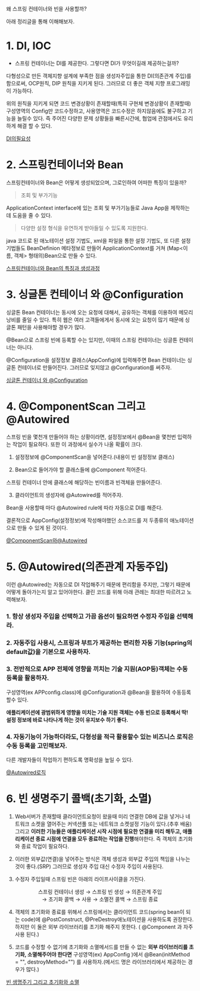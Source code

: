 왜 스프링 컨테이너와 빈을 사용할까?

아래 정리글을 통해 이해해보자.

# 1. DI, IOC

- 스프링 컨테이너는 DI를 제공한다. 그렇다면 DI가 무엇이길래 제공하는걸까?

다형성으로 만든 객체지향 설계에 부족한 점을 생성자주입을 통한 DI(의존관계 주입)를 함으로써, OCP원칙, DIP 원칙을 지키게 된다. 그러므로 더 좋은 객체 지향 프로그래밍이 가능하다.

위의 원칙을 지키게 되면 코드 변경상황이 존재할때(특히 구현체 변경상황이 존재할때) 구성영역의 Config만 코드수정하고, 사용영역은 코드수정은 하지않음에도 불구하고 기능을 늘릴수 있다.
즉 주어진 다양한 문제 상황들을 빠른시간에, 협업에 관점에서도 유리하게 해결 할 수 있다.

[DI의필요성](https://github.com/steadykyu/springStudy/blob/master/2.springCorePrinciple/00.NotespringCorePrinciple/%EC%8A%A4%ED%94%84%EB%A7%81%ED%95%B5%EC%8B%AC%EC%9B%90%EB%A6%AC3_%EA%B0%9D%EC%B2%B4%EC%A7%80%ED%96%A5%EC%9B%90%EB%A6%AC%EC%A0%81%EC%9A%A9.md)

# 2. 스프링컨테이너와 Bean

스프링컨테이너와 Bean은 어떻게 생성되었으며, 그로인하여 어떠한 특징이 있을까?

> 조회 및 부가기능

ApplicationContext interface에 있는 조회 및 부가기능들로 Java App을 제작하는데 도움을 줄 수 있다.

> 다양한 설정 형식을 유연하게 받아들일 수 있도록 지원한다.

java 코드로 된 애노테이션 설정 기법도, xml을 파일을 통한 설정 기법도, 또 다른 설정 기법들도 BeanDefinion 메타정보로 만들어 ApplicationContext를 거쳐 (Map<이름, 객체> 형태의)Bean으로 만들 수 있다.

[스프링컨테이너와 Bean의 특징과 생성과정](https://github.com/steadykyu/springStudy/blob/master/2.springCorePrinciple/00.NotespringCorePrinciple/%EC%8A%A4%ED%94%84%EB%A7%81%ED%95%B5%EC%8B%AC%EC%9B%90%EB%A6%AC4_%EC%8A%A4%ED%94%84%EB%A7%81%EC%BB%A8%ED%85%8C%EC%9D%B4%EB%84%88%EC%99%80%20%EB%B9%88.md)

# 3. 싱글톤 컨테이너 와 @Configuration

싱글톤 Bean 컨테이너는 동시에 오는 요청에 대해서, 공유하는 객체를 이용하여 메모리 낭비를 줄일 수 있다. 특히 웹은 여러 고객들에게서 동시에 오는 요청이 많기 때문에 싱글톤 패턴을 사용해야할 경우가 많다.

@Bean으로 스프링 빈에 등록할 수는 있지만, 이때의 스프링 컨테이너는 싱글톤 컨테이너는 아니다.

@Configuration을 설정정보 클래스(AppConfig)에 입력해주면 Bean 컨테이너는 싱글톤 컨테이너로 만들어진다. 그러므로 잊지않고 @Configuration를 써주자.

[싱글톤 컨테이너 와 @Configuration](https://github.com/steadykyu/springStudy/blob/master/2.springCorePrinciple/00.NotespringCorePrinciple/%EC%8A%A4%ED%94%84%EB%A7%81%ED%95%B5%EC%8B%AC%EC%9B%90%EB%A6%AC5_%EC%8B%B1%EA%B8%80%ED%86%A4%EC%BB%A8%ED%85%8C%EC%9D%B4%EB%84%88.md)

# 4. @ComponentScan 그리고 @Autowired

스프링 빈을 몇천개 만들어야 하는 상황이라면, 설정정보에서 @Bean을 몇천번 입력하는 작업이 필요하다. 또한 이 과정에서 실수가 나올 확률이 크다.

1. 설정정보에 @ComponentScan을 넣어준다.(내용이 빈 설정정보 클래스)

2. Bean으로 들어가야 할 클래스들에 @Component 적어준다.

스프링 컨테이너 안에 클래스에 해당하는 빈이름과 빈객체을 만들어준다.

3. 클라이언트의 생성자에 @Autowired를 적어주자.

Bean을 사용할때 마다 @Autowired rule에 따라 자동으로 DI를 해준다.

결론적으로 AppConfig(설정정보)에 작성해야했던 소스코드를 저 두종류의 애노테이션으로 만들 수 있게 된 것이다.

[@ComponentScan와@Autowired](https://github.com/steadykyu/springStudy/blob/master/2.springCorePrinciple/00.NotespringCorePrinciple/%EC%8A%A4%ED%94%84%EB%A7%81%ED%95%B5%EC%8B%AC%EC%9B%90%EB%A6%AC6_ComponentScan_Autowired.md)

# 5. @Autowired(의존관계 자동주입)

이런 @Autowired는 자동으로 DI 작업해주기 때문에 편리함을 주지만, 그렇기 때문에 어떻게 돌아가는지 알고 있어야한다. 클린 코드를 위해 아래 관례는 최대한 따르려고 노력해보자.

### 1. 항상 생성자 주입을 선택하고 가끔 옵션이 필요하면 수정자 주입을 선택해라.

### 2. 자동주입 사용시, 스프링과 부트가 제공하는 편리한 자동 기능(spring의 default값)을 기본으로 사용하자.

### 3. 전반적으로 APP 전체에 영향을 끼치는 기술 지원(AOP등)객체는 **수동 등록**을 활용하자.

구성영역(ex APPconfig.class)에 @Configuration과 @Bean을 활용하여 수동등록 할수 있다.

**애플리케이션에 광범위하게 영향을 미치는 기술 지원 객체는 수동 빈으로 등록해서 딱! 설정 정보에 바로
나타나게 하는 것이 유지보수 하기 좋다.**

### 4. 자동기능이 가능하더라도, 다형성을 적극 활용할수 있는 비즈니스 로직은 수동 등록을 고민해보자.

다른 개발자들이 작업하기 편하도록 명확성을 높일 수 있다.

[@Autowired로직](https://github.com/steadykyu/springStudy/blob/master/2.springCorePrinciple/00.NotespringCorePrinciple/%EC%8A%A4%ED%94%84%EB%A7%81%ED%95%B5%EC%8B%AC%EC%9B%90%EB%A6%AC7_%EC%9D%98%EC%A1%B4%EA%B4%80%EA%B3%84%EC%9E%90%EB%8F%99%EC%A3%BC%EC%9E%85.md)

# 6. 빈 생명주기 콜백(초기화, 소멸)

1.  Web서버가 존재할때 클라이언트요청이 왔을때 미리 연결한 DB에 값을 넣거나 네트워크 소켓을 열어주는 커넥션풀 또는 네트워크 소켓설정 기능이 있다.(추후 배움) 그리고 **이러한 기능들은 애플리케이션 시작 시점에 필요한 연결을 미리 해두고, 애플리케이션 종료 시점에 연결을 모두 종료하는 작업을 진행**해야한다. 즉 객체의 초기화와 종료 작업이 필요하다.

2.  이러한 외부값(연결)을 넣어주는 방식은 객체 생성과 외부값 주입의 책임을 나누는 것이 좋다.(SRP) 그러므로 생성자 주입 대신 수정자 주입이 사용된다.

3.  수정자 주입일때 스프링 빈은 아래의 라이프사이클을 가진다.
<p align="center">
스프링 컨테이너 생성 &rarr; 스프링 빈 생성 &rarr; 의존관계 주입 <br> &rarr; 초기화 콜백 &rarr; 사용 &rarr; 소멸전 콜백 &rarr; 스프링 종료
</p>

4.  객체의 초기화와 종료를 위해서 스프링에서는 클라이언트 코드(spring bean이 되는 code)에 @PostConstruct, @PreDestroy애노테이션을 사용하도록 권장한다. 하지만 이 둘은 외부 라이브러리를 초기화 해주지 못한다. ( @Component 과 자주 사용 된다.)

5.  코드를 수정할 수 없기에 초기화와 소멸메서드를 만들 수 없는 **외부 라이브러리를 초기화, 소멸해주어야 한다면** 구성영역(ex) AppConfig )에서 @Bean(initMethod = "", destroyMethod="") 를 사용하자.(메서드 명은 라이브러리에서 제공하는 경우가 많다.)

[빈 생명주기 그리고 초기화와 소멸](https://github.com/steadykyu/springStudy/blob/master/2.springCorePrinciple/00.NotespringCorePrinciple/%EC%8A%A4%ED%94%84%EB%A7%81%ED%95%B5%EC%8B%AC%EC%9B%90%EB%A6%AC8_%EB%B9%88%EC%83%9D%EB%AA%85%EC%A3%BC%EA%B8%B0%EC%BD%9C%EB%B0%B1.md)
